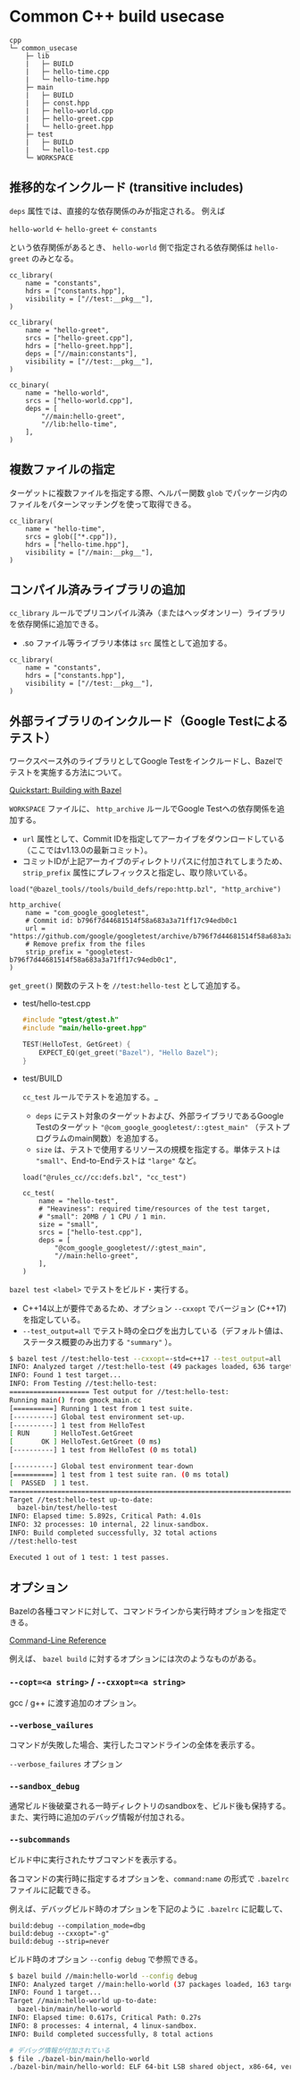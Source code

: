 # Common C++ build usecase

```
cpp
└─ common_usecase
    ├─ lib
    |   ├─ BUILD
    |   ├─ hello-time.cpp
    |   └─ hello-time.hpp
    ├─ main
    |   ├─ BUILD
    |   ├─ const.hpp
    |   ├─ hello-world.cpp
    |   ├─ hello-greet.cpp
    |   └─ hello-greet.hpp
    ├─ test
    |   ├─ BUILD
    |   └─ hello-test.cpp
    └─ WORKSPACE
```

## 推移的なインクルード (transitive includes)

`deps` 属性では、直接的な依存関係のみが指定される。
例えば

`hello-world` <- `hello-greet` <- `constants`

という依存関係があるとき、 `hello-world` 側で指定される依存関係は `hello-greet` のみとなる。


```bazel
cc_library(
    name = "constants",
    hdrs = ["constants.hpp"],
    visibility = ["//test:__pkg__"],
)

cc_library(
    name = "hello-greet",
    srcs = ["hello-greet.cpp"],
    hdrs = ["hello-greet.hpp"],
    deps = ["//main:constants"],
    visibility = ["//test:__pkg__"],
)

cc_binary(
    name = "hello-world",
    srcs = ["hello-world.cpp"],
    deps = [
        "//main:hello-greet",
        "//lib:hello-time",
    ],
)
```

## 複数ファイルの指定

ターゲットに複数ファイルを指定する際、ヘルパー関数 `glob` でパッケージ内のファイルをパターンマッチングを使って取得できる。

```bazel
cc_library(
    name = "hello-time",
    srcs = glob(["*.cpp"]),
    hdrs = ["hello-time.hpp"],
    visibility = ["//main:__pkg__"],
)
```

## コンパイル済みライブラリの追加

`cc_library` ルールでプリコンパイル済み（またはヘッダオンリー）ライブラリを依存関係に追加できる。
  - .so ファイル等ライブラリ本体は `src` 属性として追加する。

```bazel
cc_library(
    name = "constants",
    hdrs = ["constants.hpp"],
    visibility = ["//test:__pkg__"],
)
```

## 外部ライブラリのインクルード（Google Testによるテスト）

ワークスペース外のライブラリとしてGoogle Testをインクルードし、Bazelでテストを実施する方法について。

[Quickstart: Building with Bazel](https://github.com/google/googletest/blob/main/docs/quickstart-bazel.md)

`WORKSPACE` ファイルに、 `http_archive` ルールでGoogle Testへの依存関係を追加する。
- `url` 属性として、Commit IDを指定してアーカイブをダウンロードしている（ここではv1.13.0の最新コミット）。
- コミットIDが上記アーカイブのディレクトリパスに付加されてしまうため、 `strip_prefix` 属性にプレフィックスと指定し、取り除いている。

```bazel
load("@bazel_tools//tools/build_defs/repo:http.bzl", "http_archive")

http_archive(
    name = "com_google_googletest",
    # Commit id: b796f7d44681514f58a683a3a71ff17c94edb0c1
    url = "https://github.com/google/googletest/archive/b796f7d44681514f58a683a3a71ff17c94edb0c1.zip",
    # Remove prefix from the files
    strip_prefix = "googletest-b796f7d44681514f58a683a3a71ff17c94edb0c1",
)
```

`get_greet()` 関数のテストを `//test:hello-test` として追加する。

- test/hello-test.cpp

  ```cpp
  #include "gtest/gtest.h"
  #include "main/hello-greet.hpp"

  TEST(HelloTest, GetGreet) {
      EXPECT_EQ(get_greet("Bazel"), "Hello Bazel");
  }
  ```

- test/BUILD

  `cc_test` ルールでテストを追加する。_
  - `deps` にテスト対象のターゲットおよび、外部ライブラリであるGoogle Testのターゲット `"@com_google_googletest/::gtest_main"` （テストプログラムのmain関数）を追加する。
  - `size` は、テストで使用するリソースの規模を指定する。単体テストは `"small"`、End-to-Endテストは `"large"` など。

  ```bazel
  load("@rules_cc//cc:defs.bzl", "cc_test")

  cc_test(
      name = "hello-test",
      # "Heaviness": required time/resources of the test target,
      # "small": 20MB / 1 CPU / 1 min.
      size = "small",
      srcs = ["hello-test.cpp"],
      deps = [
          "@com_google_googletest//:gtest_main",
          "//main:hello-greet",
      ],
  )
  ```

`bazel test <label>` でテストをビルド・実行する。
- C++14以上が要件であるため、オプション `--cxxopt` でバージョン (C++17) を指定している。
- `--test_output=all` でテスト時の全ログを出力している（デフォルト値は、ステータス概要のみ出力する `"summary"` ）。

```sh
$ bazel test //test:hello-test --cxxopt=-std=c++17 --test_output=all
INFO: Analyzed target //test:hello-test (49 packages loaded, 636 targets configured).
INFO: Found 1 test target...
INFO: From Testing //test:hello-test:
==================== Test output for //test:hello-test:
Running main() from gmock_main.cc
[==========] Running 1 test from 1 test suite.
[----------] Global test environment set-up.
[----------] 1 test from HelloTest
[ RUN      ] HelloTest.GetGreet
[       OK ] HelloTest.GetGreet (0 ms)
[----------] 1 test from HelloTest (0 ms total)

[----------] Global test environment tear-down
[==========] 1 test from 1 test suite ran. (0 ms total)
[  PASSED  ] 1 test.
================================================================================
Target //test:hello-test up-to-date:
  bazel-bin/test/hello-test
INFO: Elapsed time: 5.892s, Critical Path: 4.01s
INFO: 32 processes: 10 internal, 22 linux-sandbox.
INFO: Build completed successfully, 32 total actions
//test:hello-test                                                        PASSED in 0.0s

Executed 1 out of 1 test: 1 test passes.
```

## オプション

Bazelの各種コマンドに対して、コマンドラインから実行時オプションを指定できる。

[Command-Line Reference](https://bazel.build/reference/command-line-reference?hl=en)

例えば、 `bazel build` に対するオプションには次のようなものがある。

### `--copt=<a string>` / `--cxxopt=<a string>`

gcc / g++ に渡す追加のオプション。

### `--verbose_vailures`

コマンドが失敗した場合、実行したコマンドラインの全体を表示する。

`--verbose_failures` オプション

### `--sandbox_debug`

通常ビルド後破棄される一時ディレクトリのsandboxを、ビルド後も保持する。
また、実行時に追加のデバッグ情報が付加される。

### `--subcommands`

ビルド中に実行されたサブコマンドを表示する。


各コマンドの実行時に指定するオプションを、`command:name` の形式で `.bazelrc` ファイルに記載できる。

例えば、デバッグビルド時のオプションを下記のように `.bazelrc` に記載して、

```bazel
build:debug --compilation_mode=dbg
build:debug --cxxopt="-g"
build:debug --strip=never
```

ビルド時のオプション `--config debug` で参照できる。

```sh
$ bazel build //main:hello-world --config debug
INFO: Analyzed target //main:hello-world (37 packages loaded, 163 targets configured).
INFO: Found 1 target...
Target //main:hello-world up-to-date:
  bazel-bin/main/hello-world
INFO: Elapsed time: 0.617s, Critical Path: 0.27s
INFO: 8 processes: 4 internal, 4 linux-sandbox.
INFO: Build completed successfully, 8 total actions

# デバッグ情報が付加されている
$ file ./bazel-bin/main/hello-world
./bazel-bin/main/hello-world: ELF 64-bit LSB shared object, x86-64, version 1 (SYSV), dynamically linked, interpreter /lib64/ld-linux-x86-64.so.2, for GNU/Linux 3.2.0, BuildID[sha1]=fa75f7d7b565deaf45391fdd0fe3f3b69750cb05, with debug_info, not stripped
```
